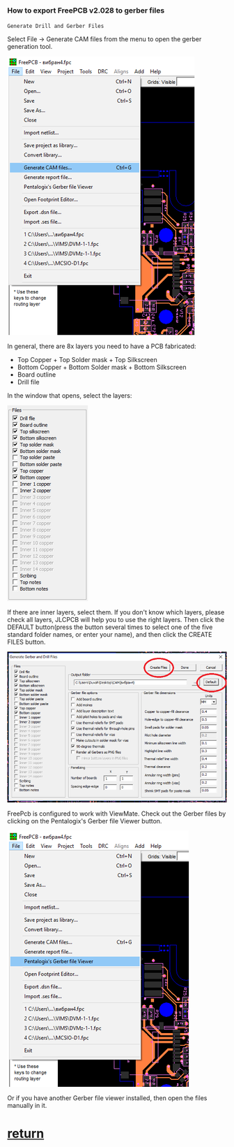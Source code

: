 ### How to export FreePCB v2.028 to gerber files

`Generate Drill and Gerber Files`

Select File -> Generate CAM files from the menu to open the gerber generation tool.
 
![](pictures/exp_gerb1.png)

In general, there are 8x layers you need to have a PCB fabricated:

* Top Copper + Top Solder mask  + Top Silkscreen 
*	Bottom Copper + Bottom Solder mask + Bottom Silkscreen 
*	Board outline 
*	Drill file

In the window that opens, select the layers:
 
 ![](pictures/exp_gerb2.png)
 
If there are inner layers, select them. If you don't know which layers, please check all layers, JLCPCB will help you to use the right layers. Then click the DEFAULT button(press the button several times to select one of the five standard folder names, or enter your name), and then click the CREATE FILES button.
 
 ![](pictures/exp_gerb3.png)
 
FreePcb is configured to work with ViewMate. Check out the Gerber files by clicking on the Pentalogix's Gerber file Viewer button. 
 
 ![](pictures/exp_gerb4.png)
 
Or if you have another Gerber file viewer installed, then open the files manually in it. 

# [return](How_to.md)
